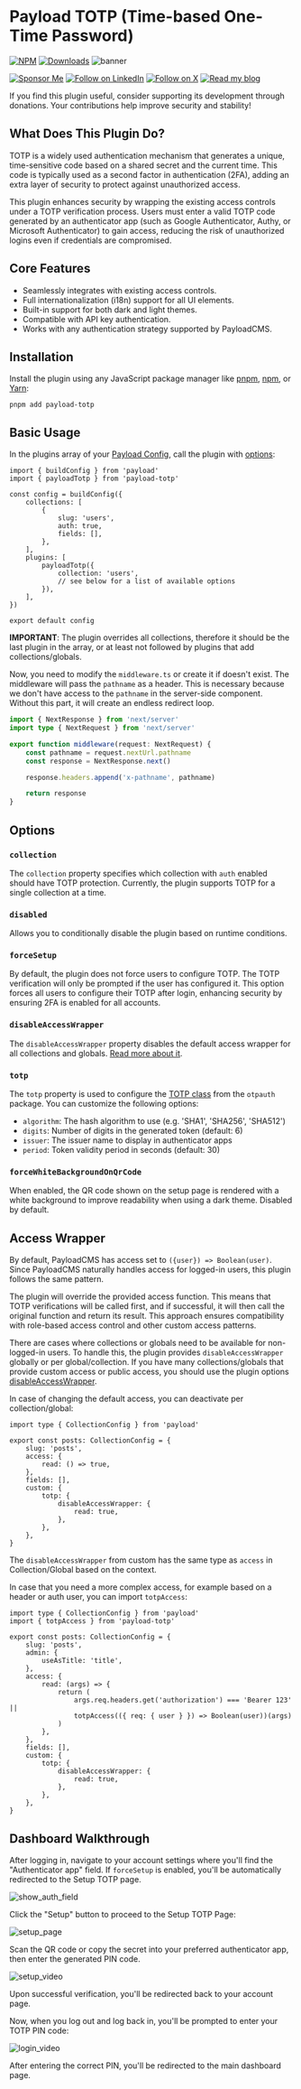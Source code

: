 # Payload TOTP (Time-based One-Time Password)
[![NPM](https://img.shields.io/npm/v/payload-totp)](https://www.npmjs.com/package/payload-totp)
[![Downloads](http://img.shields.io/npm/dm/payload-totp.svg)](https://www.npmjs.com/package/payload-totp)
![banner](https://github.com/user-attachments/assets/631dd9bf-8425-439e-9988-d25b6d5d3f6e)

[![Sponsor Me](https://github.com/user-attachments/assets/c6f96290-58c0-4a5b-ba53-136730d097e9)](https://github.com/sponsors/GeorgeHulpoi)
[![Follow on LinkedIn](https://github.com/user-attachments/assets/01fdc0f0-2642-4444-b978-74c709f1b7bc)](https://www.linkedin.com/in/george-hulpoi/)
[![Follow on X](https://github.com/user-attachments/assets/090656f2-d19d-422e-8c83-99742a39b47a)](https://x.com/GeorgeHulpoi)
[![Read my blog](https://github.com/user-attachments/assets/55ba629a-77b8-4cba-a09b-b63d1c90402b)](https://en.george-hulpoi.dev/blog)

If you find this plugin useful, consider supporting its development through donations. Your contributions help improve security and stability!

## What Does This Plugin Do?
TOTP is a widely used authentication mechanism that generates a unique, time-sensitive code based on a shared secret and the current time. This code is typically used as a second factor in authentication (2FA), adding an extra layer of security to protect against unauthorized access.

This plugin enhances security by wrapping the existing access controls under a TOTP verification process. Users must enter a valid TOTP code generated by an authenticator app (such as Google Authenticator, Authy, or Microsoft Authenticator) to gain access, reducing the risk of unauthorized logins even if credentials are compromised.

## Core Features
- Seamlessly integrates with existing access controls.
- Full internationalization (i18n) support for all UI elements.
- Built-in support for both dark and light themes.
- Compatible with API key authentication.
- Works with any authentication strategy supported by PayloadCMS.

## Installation
Install the plugin using any JavaScript package manager like [pnpm](https://pnpm.io/), [npm](https://npmjs.com/), or [Yarn](https://yarnpkg.com/):

```terminal
pnpm add payload-totp
```

## Basic Usage
In the plugins array of your [Payload Config](https://payloadcms.com/docs/configuration/overview), call the plugin with [options](#options):

```tsx
import { buildConfig } from 'payload'
import { payloadTotp } from 'payload-totp'

const config = buildConfig({
    collections: [
        {
            slug: 'users',
            auth: true,
            fields: [],
        },
    ],
    plugins: [
        payloadTotp({
            collection: 'users',
            // see below for a list of available options
        }),
    ],
})

export default config
```

__IMPORTANT__: The plugin overrides all collections, therefore it should be the last plugin in the array, or at least not followed by plugins that add collections/globals.

Now, you need to modify the `middleware.ts` or create it if doesn't exist. The middleware will pass the `pathname` as a header. This is necessary because we don't have access to the `pathname` in the server-side component. Without this part, it will create an endless redirect loop.

```ts
import { NextResponse } from 'next/server'
import type { NextRequest } from 'next/server'

export function middleware(request: NextRequest) {
	const pathname = request.nextUrl.pathname
	const response = NextResponse.next()

	response.headers.append('x-pathname', pathname)

	return response
}
```

## Options

### `collection`

The `collection` property specifies which collection with `auth` enabled should have TOTP protection. Currently, the plugin supports TOTP for a single collection at a time.

### `disabled`

Allows you to conditionally disable the plugin based on runtime conditions.

### `forceSetup`

By default, the plugin does not force users to configure TOTP. The TOTP verification will only be prompted if the user has configured it. This option forces all users to configure their TOTP after login, enhancing security by ensuring 2FA is enabled for all accounts.

### `disableAccessWrapper`

The `disableAccessWrapper` property disables the default access wrapper for all collections and globals. [Read more about it](#access-wrapper).

### `totp`

The `totp` property is used to configure the [TOTP class](https://hectorm.github.io/otpauth/classes/TOTP.html) from the `otpauth` package. You can customize the following options:

- `algorithm`: The hash algorithm to use (e.g. 'SHA1', 'SHA256', 'SHA512')
- `digits`: Number of digits in the generated token (default: 6)
- `issuer`: The issuer name to display in authenticator apps
- `period`: Token validity period in seconds (default: 30)

### `forceWhiteBackgroundOnQrCode`

When enabled, the QR code shown on the setup page is rendered with a white background to improve readability when using a dark theme. Disabled by default.

## Access Wrapper

By default, PayloadCMS has access set to `({user}) => Boolean(user)`. Since PayloadCMS naturally handles access for logged-in users, this plugin follows the same pattern.

The plugin will override the provided access function. This means that TOTP verifications will be called first, and if successful, it will then call the original function and return its result. This approach ensures compatibility with role-based access control and other custom access patterns.

There are cases where collections or globals need to be available for non-logged-in users. To handle this, the plugin provides `disableAccessWrapper` globally or per global/collection. If you have many collections/globals that provide custom access or public access, you should use the plugin options [disableAccessWrapper](#disableAccessWrapper).

In case of changing the default access, you can deactivate per collection/global:

```tsx
import type { CollectionConfig } from 'payload'

export const posts: CollectionConfig = {
	slug: 'posts',
	access: {
		read: () => true,
	},
	fields: [],
	custom: {
		totp: {
			disableAccessWrapper: {
				read: true,
			},
		},
	},
}
```

The `disableAccessWrapper` from custom has the same type as `access` in Collection/Global based on the context.

In case that you need a more complex access, for example based on a header or auth user, you can import `totpAccess`:

```tsx
import type { CollectionConfig } from 'payload'
import { totpAccess } from 'payload-totp'

export const posts: CollectionConfig = {
	slug: 'posts',
	admin: {
		useAsTitle: 'title',
	},
	access: {
		read: (args) => {
			return (
				args.req.headers.get('authorization') === 'Bearer 123' ||
				totpAccess(({ req: { user } }) => Boolean(user))(args)
			)
		},
	},
	fields: [],
	custom: {
		totp: {
			disableAccessWrapper: {
				read: true,
			},
		},
	},
}
```

## Dashboard Walkthrough

After logging in, navigate to your account settings where you'll find the "Authenticator app" field. If `forceSetup` is enabled, you'll be automatically redirected to the Setup TOTP page.

![show_auth_field](https://github.com/user-attachments/assets/dde679a3-ad9a-422d-a728-576d4ee9271e)

Click the "Setup" button to proceed to the Setup TOTP Page:

![setup_page](https://github.com/user-attachments/assets/48f1283e-d851-4698-8498-859b3da2999f)

Scan the QR code or copy the secret into your preferred authenticator app, then enter the generated PIN code.

![setup_video](https://github.com/user-attachments/assets/0464a574-403f-4a6c-9295-d766376d410a)

Upon successful verification, you'll be redirected back to your account page.

Now, when you log out and log back in, you'll be prompted to enter your TOTP PIN code:

![login_video](https://github.com/user-attachments/assets/432941af-1cd4-4321-b2c5-0cb41bde90de)

After entering the correct PIN, you'll be redirected to the main dashboard page.
